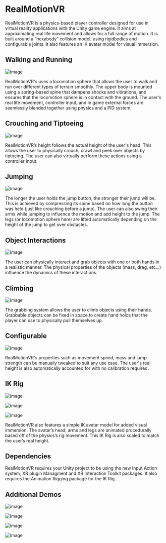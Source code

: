 # RealMotionVR
RealMotionVR is a physics-based player controller designed for use in virtual reality applications with the Unity game engine. It aims at approximating real life movement and allows for a full range of motion. It is built around a “hexabody” collision model, using rigidbodies and configurable joints. It also features an IK avatar model for visual immersion.


## Walking and Running
![image](https://pouch.jumpshare.com/preview/en6LQRFXZbAuuxsfGJ02jJuL5UouW8poT9mPJpyG00k68qBNHWSDbbgChE7Njv9_CV2uIyf24yIplrINKgus35rMMUYiVupDU-EHw9FltvE)

RealMotionVR's uses a locomotion sphere that allows the user to walk and run over different types of terrain smoothly. The upper body is mounted using a spring-based spine that dampens shocks and vibrations, and ensures that the locomotion sphere is in contact with the ground. The user's real life movement, controller input, and in game external forces are seemlessly blended together using physics and a PID system.


## Crouching and Tiptoeing
![image](https://pouch.jumpshare.com/preview/hTRcyGzd_TH7fPJXsIvxd20To0_6OyH_MI5DHh84Cqw_K26RKZfABLmL883TLsZwC3pIJ0FFUDvLtCHOSXio7SH7vFdAhzEt8CeAsOSmjUY)

RealMotionVR’s height follows the actual height of the user's head. This allows the user to physically crouch, crawl and peek over objects by tiptoeing. The user can also virtually perform these actions using a controller input.


## Jumping
![image](https://pouch.jumpshare.com/preview/xxhv8IR8-9cwqsgpz2QlICAcIwR3pN_oz5HzZMwzq4tOH5ID3cLFKjKnje63MWTAC3pIJ0FFUDvLtCHOSXio7YCfa8R5l2Lk0QiflXVoIIQ)

The longer the user holds the jump button, the stronger their jump will be. This is achieved by compressing its spine based on how long the button was held (just like crouching before a jump). The user can also swing their arms while jumping to influence the motion and add height to the jump. The legs (or locomotion sphere here) are lifted automatically depending on the height of the jump to get over obstacles.


## Object Interactions
![image](https://pouch.jumpshare.com/preview/inOUcH75AMJatk-ok0zEtXrnIAc2F3gvkbOyWRVd7V5wy9bs7gMIW48YLmSJ1fHIFHPZZlTVSrkbjIVF2QUmEX0-bSTjtTK0TKyeJ1JKGyQ)

The user can physically interact and grab objects with one or both hands in a realistic manner. The physical properties of the objects (mass, drag, etc...) influence the dynamics of these interactions.


## Climbing
![image](https://pouch.jumpshare.com/preview/-LDbKmzOfZc2bZr-591gZZi6Nw010KVP0L145iv27aVdcHWjClcEsTGdWB8N_UsxTHgF7TiOSnnK2ulQgoIxFf_dub0UcmRJlkPcPJK68IQ)

The grabbing system allows the user to climb objects using their hands. Grabbable objects can be fixed in space to create hand holds that the player can use to physically pull themselves up.


## Configurable
![image](https://pouch.jumpshare.com/preview/s-nq65pXlSenJcHg7_59Oov4cZs1R1YGJIDwSHvhb91N3z95vN80o91PH8HEpwkHymPQTS6pxs0rFpE-HjAQQUpCI_vwjyB6Zc_WOk_modk)

RealMotionVR's properties such as movement speed, mass and jump strength can be manually tweaked to suit any use case. The user's real height is also automatically accounted for with no calibration required.


## IK Rig
![image](https://pouch.jumpshare.com/preview/TLk0FWbvzZ9yeAr52X_s4E3nv2zGXKegUx0aGCxg-gw1ZeH-6TEWZJRa87Cb3IIxjaP90Dnm593LnoHuKEldth8PajTUcvtj5v54eJvSQTI)

![image](https://pouch.jumpshare.com/preview/nU5Y13rBA8m1FGxYpcc7Ynmee9aBjbLLlWg9K9AraDr4RSDmuC4NC4rz-P5NPhOEHHLurDkIjAfub6ZUHHlMfXtJwRRykRjWZk7cZbjgBIE)

![image](https://pouch.jumpshare.com/preview/VPPOh1lrQ4kp0eDWkB6ctZAZFw6WiNrNF57MDsSa2rBX3S2KRJbGWdlodz_oHL3GHHLurDkIjAfub6ZUHHlMfUWP81PAkQQqeCzOQPqyXHA) 

RealMotionVR also features a simple IK avatar model for added visual immersion. The avatar’s head, arms and legs are animated procedurally based off of the physics’s rig movement. This IK Rig is also scaled to match the user’s real height.

## Dependencies
RealMotionVR requires your Unity project to be using the new Input Action system, XR plugin Managment and XR Interaction Toolkit packages. It also requires the Animation Rigging package for the IK Rig.

## Additional Demos
![image](https://pouch.jumpshare.com/preview/QgC4QOAXSiKfAaRLUGtqiJIqP7xra3KueFugSneW4a_va8BfueuUJvtdgN_5aRCygg5KAC76urfLmL5pc3D4xZBop1nO34SKAZZAbjMh7wY)

![image](https://pouch.jumpshare.com/preview/PbDOFqz4o5WO2TzZ0-bXqpw70tFAUOlLHordNCgw3QipNWEBpy49BqiukldgwA90gg5KAC76urfLmL5pc3D4xXdJzJ8HzzkbOdTim5Xuhvg)

![image](https://pouch.jumpshare.com/preview/PdugAx0JfHWZL5H6ilS4UN7gdWep0zGIOmR5haIBewGcvYj25qew2mqGbiwH-2u-gg5KAC76urfLmL5pc3D4xSXu4DUqlp4Owv51xUVLIKs)

![image](https://pouch.jumpshare.com/preview/JAECOsz0zWhJXEq4EYxO_JliZDY1vQVT_ikrEbVGsyVlP3hJk-Twz0x7umn2ELMVgg5KAC76urfLmL5pc3D4xbEHcY5Bai5DHWkY3rEmN_k)
